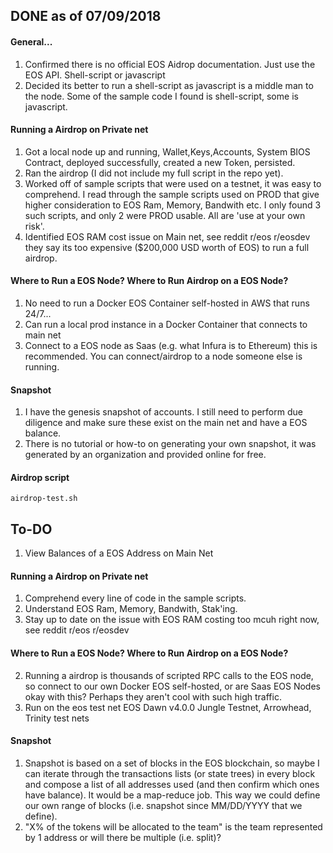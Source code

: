 ## DONE as of 07/09/2018
#### General...
1. Confirmed there is no official EOS Aidrop documentation. Just use the EOS API. Shell-script or javascript
2. Decided its better to run a shell-script as javascript is a middle man to the node. Some of the sample code I found is shell-script, some is javascript.

#### Running a Airdrop on Private net
1. Got a local node up and running, Wallet,Keys,Accounts, System BIOS Contract, deployed successfully, created a new Token, persisted.
2. Ran the airdrop (I did not include my full script in the repo yet).
3. Worked off of sample scripts that were used on a testnet, it was easy to comprehend. I read through the sample scripts used on PROD that give higher consideration to EOS Ram, Memory, Bandwith etc. I only found 3 such scripts, and only 2 were PROD usable. All are 'use at your own risk'.
4. Identified EOS RAM cost issue on Main net, see reddit r/eos r/eosdev they say its too expensive ($200,000 USD worth of EOS) to run a full airdrop.

#### Where to Run a EOS Node? Where to Run Airdrop on a EOS Node?
1. No need to run a Docker EOS Container self-hosted in AWS that runs 24/7...
2. Can run a local prod instance in a Docker Container that connects to main net
3. Connect to a EOS node as Saas (e.g. what Infura is to Ethereum) this is recommended. You can connect/airdrop to a node someone else is running.

#### Snapshot
1. I have the genesis snapshot of accounts. I still need to perform due diligence and make sure these exist on the main net and have a EOS balance.
2. There is no tutorial or how-to on generating your own snapshot, it was generated by an organization and provided online for free.

#### Airdrop script
`airdrop-test.sh`

## To-DO
1. View Balances of a EOS Address on Main Net

#### Running a Airdrop on Private net
1. Comprehend every line of code in the sample scripts.
2. Understand EOS Ram, Memory, Bandwith, Stak'ing.
3. Stay up to date on the issue with EOS RAM costing too mcuh right now, see reddit r/eos r/eosdev

#### Where to Run a EOS Node? Where to Run Airdrop on a EOS Node?
2. Running a airdrop is thousands of scripted RPC calls to the EOS node, so connect to our own Docker EOS self-hosted, or are Saas EOS Nodes okay with this? Perhaps they aren't cool with such high traffic.
3. Run on the eos test net EOS Dawn v4.0.0 Jungle Testnet, Arrowhead, Trinity test nets

#### Snapshot
1. Snapshot is based on a set of blocks in the EOS blockchain, so maybe I can iterate through the transactions lists (or state trees) in every block and compose a list of all addresses used (and then confirm which ones have balance). It would be a map-reduce job. This way we could define our own range of blocks (i.e. snapshot since MM/DD/YYYY that we define).
2. "X% of the tokens will be allocated to the team" is the team represented by 1 address or will there be multiple (i.e. split)?

